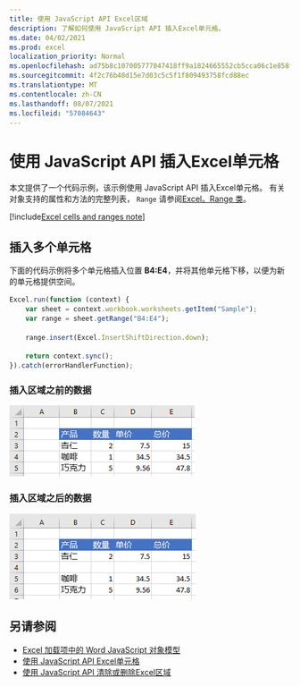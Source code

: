 ```yaml
---
title: 使用 JavaScript API Excel区域
description: 了解如何使用 JavaScript API 插入Excel单元格。
ms.date: 04/02/2021
ms.prod: excel
localization_priority: Normal
ms.openlocfilehash: ad75b8c107005777047418ff9a1824665552cb5cca06c1e858f3645172f12e7c
ms.sourcegitcommit: 4f2c76b48d15e7d03c5c5f1f809493758fcd88ec
ms.translationtype: MT
ms.contentlocale: zh-CN
ms.lasthandoff: 08/07/2021
ms.locfileid: "57084643"
---
```

# <a name="insert-a-range-of-cells-using-the-excel-javascript-api"></a>使用 JavaScript API 插入Excel单元格

本文提供了一个代码示例，该示例使用 JavaScript API 插入Excel单元格。 有关对象支持的属性和方法的完整列表， `Range` 请参阅[Excel。Range 类](/javascript/api/excel/excel.range)。

[!include[Excel cells and ranges note](../includes/note-excel-cells-and-ranges.md)]

## <a name="insert-a-range-of-cells"></a>插入多个单元格

下面的代码示例将多个单元格插入位置 **B4:E4**，并将其他单元格下移，以便为新的单元格提供空间。

```js
Excel.run(function (context) {
    var sheet = context.workbook.worksheets.getItem("Sample");
    var range = sheet.getRange("B4:E4");

    range.insert(Excel.InsertShiftDirection.down);

    return context.sync();
}).catch(errorHandlerFunction);
```

### <a name="data-before-range-is-inserted"></a>插入区域之前的数据

![插入Excel之前数据。](../images/excel-ranges-start.png)

### <a name="data-after-range-is-inserted"></a>插入区域之后的数据

![插入Excel后数据。](../images/excel-ranges-after-insert.png)

## <a name="see-also"></a>另请参阅

- [Excel 加载项中的 Word JavaScript 对象模型](excel-add-ins-core-concepts.md)
- [使用 JavaScript API Excel单元格](excel-add-ins-cells.md)
- [使用 JavaScript API 清除或删除Excel区域](excel-add-ins-ranges-clear-delete.md)
